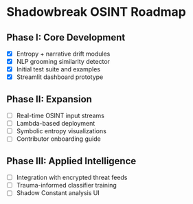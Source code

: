 # Shadowbreak OSINT Roadmap

## Phase I: Core Development
- [x] Entropy + narrative drift modules
- [x] NLP grooming similarity detector
- [x] Initial test suite and examples
- [x] Streamlit dashboard prototype

## Phase II: Expansion
- [ ] Real-time OSINT input streams
- [ ] Lambda-based deployment
- [ ] Symbolic entropy visualizations
- [ ] Contributor onboarding guide

## Phase III: Applied Intelligence
- [ ] Integration with encrypted threat feeds
- [ ] Trauma-informed classifier training
- [ ] Shadow Constant analysis UI
